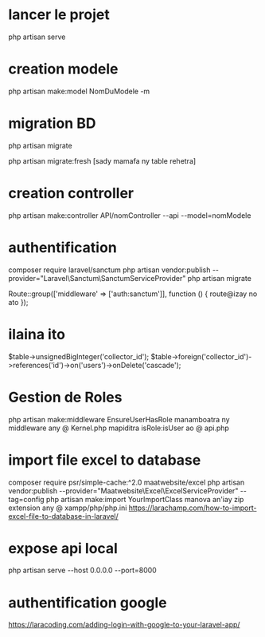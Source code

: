 
# lancer le projet
php artisan serve

# creation modele
php artisan make:model NomDuModele -m

# migration BD
php artisan migrate

php artisan migrate:fresh [sady mamafa ny table rehetra]

# creation controller
php artisan make:controller API/nomController --api --model=nomModele

# authentification

composer require laravel/sanctum
php artisan vendor:publish --provider="Laravel\Sanctum\SanctumServiceProvider"
php artisan migrate

Route::group(['middleware' => ['auth:sanctum']], function () {
route@izay no ato
});


# ilaina ito
$table->unsignedBigInteger('collector_id');
$table->foreign('collector_id')->references('id')->on('users')->onDelete('cascade');

# Gestion de Roles
php artisan make:middleware EnsureUserHasRole
manamboatra ny middleware any @ Kernel.php
mapiditra isRole:isUser ao @ api.php

# import file excel to database
composer require psr/simple-cache:^2.0 maatwebsite/excel
php artisan vendor:publish --provider="Maatwebsite\Excel\ExcelServiceProvider" --tag=config
php artisan make:import YourImportClass
manova an'iay zip extension any @ xampp/php/php.ini
https://larachamp.com/how-to-import-excel-file-to-database-in-laravel/

# expose api local
php artisan serve --host 0.0.0.0 --port=8000

# authentification google
https://laracoding.com/adding-login-with-google-to-your-laravel-app/

